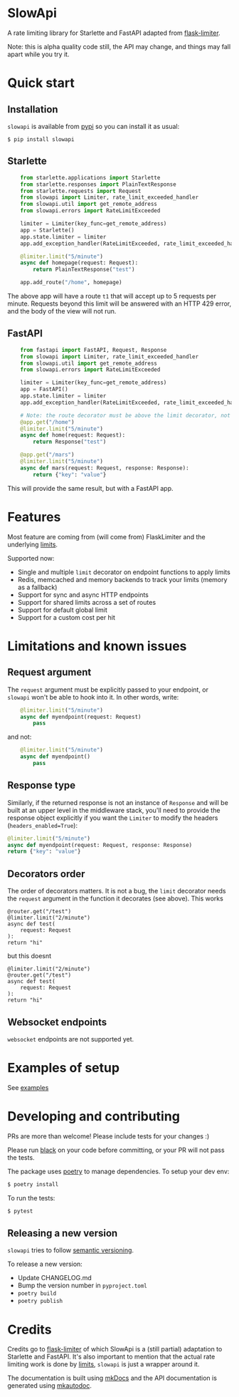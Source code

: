 # SlowApi

A rate limiting library for Starlette and FastAPI adapted from [flask-limiter](http://github.com/alisaifee/flask-limiter).

Note: this is alpha quality code still, the API may change, and things may fall apart while you try it.

# Quick start

## Installation

`slowapi` is available from [pypi](https://pypi.org/project/slowapi/) so you can install it as usual:

```
$ pip install slowapi
```

## Starlette

```python
    from starlette.applications import Starlette
    from starlette.responses import PlainTextResponse
    from starlette.requests import Request
    from slowapi import Limiter, rate_limit_exceeded_handler
    from slowapi.util import get_remote_address
    from slowapi.errors import RateLimitExceeded

    limiter = Limiter(key_func=get_remote_address)
    app = Starlette()
    app.state.limiter = limiter
    app.add_exception_handler(RateLimitExceeded, rate_limit_exceeded_handler)

    @limiter.limit("5/minute")
    async def homepage(request: Request):
        return PlainTextResponse("test")

    app.add_route("/home", homepage)
```

The above app will have a route `t1` that will accept up to 5 requests per minute. Requests beyond this limit will be answered with an HTTP 429 error, and the body of the view will not run.

## FastAPI

```python
    from fastapi import FastAPI, Request, Response
    from slowapi import Limiter, rate_limit_exceeded_handler
    from slowapi.util import get_remote_address
    from slowapi.errors import RateLimitExceeded

    limiter = Limiter(key_func=get_remote_address)
    app = FastAPI()
    app.state.limiter = limiter
    app.add_exception_handler(RateLimitExceeded, rate_limit_exceeded_handler)

    # Note: the route decorator must be above the limit decorator, not below it
    @app.get("/home")
    @limiter.limit("5/minute")
    async def home(request: Request):
        return Response("test")

    @app.get("/mars")
    @limiter.limit("5/minute")
    async def mars(request: Request, response: Response):
        return {"key": "value"}
```

This will provide the same result, but with a FastAPI app.

# Features

Most feature are coming from (will come from) FlaskLimiter and the underlying [limits](https://limits.readthedocs.io/).

Supported now:

- Single and multiple `limit` decorator on endpoint functions to apply limits
- Redis, memcached and memory backends to track your limits (memory as a fallback)
- Support for sync and async HTTP endpoints
- Support for shared limits across a set of routes
- Support for default global limit
- Support for a custom cost per hit

# Limitations and known issues

## Request argument

The `request` argument must be explicitly passed to your endpoint, or `slowapi` won't be able to hook into it. In other words, write:

```python
    @limiter.limit("5/minute")
    async def myendpoint(request: Request)
        pass
```

and not:

```python
    @limiter.limit("5/minute")
    async def myendpoint()
        pass
```

## Response type

Similarly, if the returned response is not an instance of `Response` and
will be built at an upper level in the middleware stack, you'll need to provide
the response object explicitly if you want the `Limiter` to modify the headers
(`headers_enabled=True`):

```python
@limiter.limit("5/minute")
async def myendpoint(request: Request, response: Response)
return {"key": "value"}
```

## Decorators order

The order of decorators matters. It is not a bug, the `limit` decorator needs the `request` argument in the function it decorates (see above).
This works
```
@router.get("/test")
@limiter.limit("2/minute")
async def test(
    request: Request
):
return "hi"
```

but this doesnt

```
@limiter.limit("2/minute")
@router.get("/test")
async def test(
    request: Request
):
return "hi"
```

## Websocket endpoints

`websocket` endpoints are not supported yet.

# Examples of setup

See [examples](examples.md)

# Developing and contributing

PRs are more than welcome! Please include tests for your changes :)

Please run [black](black.readthedocs.io/) on your code before committing, or your PR will not pass the tests.

The package uses [poetry](https://python-poetry.org) to manage dependencies. To setup your dev env:

```bash
$ poetry install
```

To run the tests:
```bash
$ pytest
```

## Releasing a new version

`slowapi` tries to follow [semantic versioning](https://semver.org/).

To release a new version:

- Update CHANGELOG.md
- Bump the version number in `pyproject.toml`
- `poetry build`
- `poetry publish`

# Credits

Credits go to [flask-limiter](https://github.com/alisaifee/flask-limiter) of which SlowApi is a (still partial) adaptation to Starlette and FastAPI.
It's also important to mention that the actual rate limiting work is done by [limits](https://github.com/alisaifee/limits/), `slowapi` is just a wrapper around it.

The documentation is built using [mkDocs](https://www.mkdocs.org/) and the API documentation is generated using [mkautodoc](https://github.com/tomchristie/mkautodoc).
